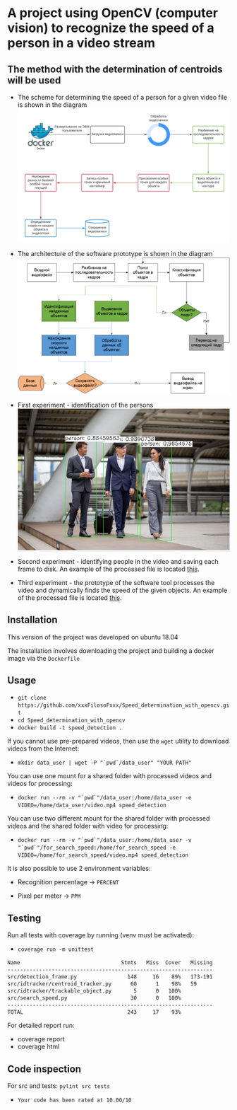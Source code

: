 # A project using OpenCV (computer vision) to recognize the speed of a person in a video stream

## The method with the determination of centroids will be used

- The scheme for determining the speed of a person for a given video file is shown in the diagram
![Image alt](Scheme_for_determining_the_speed_of_a_person_for_a_given_video_file.png)

- The architecture of the software prototype is shown in the diagram
![Image alt](Software_prototype_architecture.png)

- First experiment - identification of the persons
![Image alt](video_detection_tests/first_detection.jpg)

- Second experiment - identifying people in the video and saving each frame to disk.
An example of the processed file is located [this](video_detection_tests/test_frames.avi).

- Third experiment - the prototype of the software tool processes the video and dynamically
finds the speed of the given objects. 
An example of the processed file is located [this](video_detection_tests/output.avi).

## Installation

This version of the project was developed on ubuntu 18.04

The installation involves downloading the project and building a docker image via the ```Dockerfile```

## Usage

- ```git clone https://github.com/xxxFilosoFxxx/Speed_determination_with_opencv.git```
- ```cd Speed_determination_with_opencv```
- ```docker build -t speed_detection .```

If you cannot use pre-prepared videos, then use the ```wget``` utility to download videos 
from the Internet:

- ```mkdir data_user | wget -P "`pwd`/data_user" "YOUR PATH"```

You can use one mount for a shared folder with processed videos and videos for processing: 

- ```docker run --rm -v "`pwd`"/data_user:/home/data_user -e VIDEO=/home/data_user/video.mp4 speed_detection```

You can use two different mount for the shared folder with processed videos 
and the shared folder with video for processing:

- ```docker run --rm -v "`pwd`"/data_user:/home/data_user -v "`pwd`"/for_search_speed:/home/for_search_speed -e VIDEO=/home/for_search_speed/video.mp4 speed_detection```

It is also possible to use 2 environment variables:
 
- Recognition percentage -> ```PERCENT```

- Pixel per meter -> ```PPM```

## Testing

Run all tests with coverage by running (venv must be activated):

- ```coverage run -m unittest```

```
Name                                Stmts   Miss  Cover   Missing
-----------------------------------------------------------------
src/detection_frame.py                148     16    89%   173-191
src/idtracker/centroid_tracker.py      60      1    98%   59
src/idtracker/trackable_object.py       5      0   100%
src/search_speed.py                    30      0   100%
-----------------------------------------------------------------
TOTAL                                 243     17    93%
```

For detailed report run:

- coverage report
- coverage html

## Code inspection

For src and tests: ```pylint src tests```

- ```Your code has been rated at 10.00/10```
